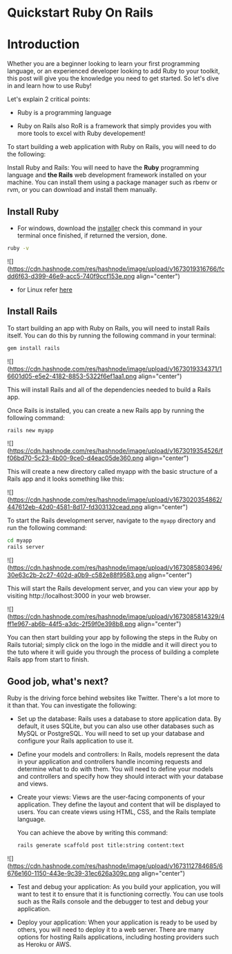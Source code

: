 # Quickstart Ruby On Rails

# Introduction

Whether you are a beginner looking to learn your first programming language, or an experienced developer looking to add Ruby to your toolkit, this post will give you the knowledge you need to get started. So let's dive in and learn how to use Ruby!

Let's explain 2 critical points:

* Ruby is a programming language
    
* Ruby on Rails also RoR is a framework that simply provides you with more tools to excel with Ruby developement!
    

To start building a web application with Ruby on Rails, you will need to do the following:

Install Ruby and Rails: You will need to have the **Ruby** programming language and **the Rails** web development framework installed on your machine. You can install them using a package manager such as rbenv or rvm, or you can download and install them manually.

## Install Ruby

* For windows, download the [installer](https://rubyinstaller.org/) check this command in your terminal once finished, if returned the version, done.
    

```bash
ruby -v
```

![](https://cdn.hashnode.com/res/hashnode/image/upload/v1673019316766/fcdd6f63-d399-46e9-acc5-740f9ccf153e.png align="center")

* for Linux refer [here](https://www.ruby-lang.org/en/documentation/installation/)
    

## Install Rails

To start building an app with Ruby on Rails, you will need to install Rails itself. You can do this by running the following command in your terminal:

```bash
gem install rails
```

![](https://cdn.hashnode.com/res/hashnode/image/upload/v1673019334371/16601d05-e5e2-4182-8853-5322f6ef1aa1.png align="center")

This will install Rails and all of the dependencies needed to build a Rails app.

Once Rails is installed, you can create a new Rails app by running the following command:

```bash
rails new myapp
```

![](https://cdn.hashnode.com/res/hashnode/image/upload/v1673019354526/ff06bd70-5c23-4b00-9ce0-d4eac05de360.png align="center")

This will create a new directory called myapp with the basic structure of a Rails app and it looks something like this:

![](https://cdn.hashnode.com/res/hashnode/image/upload/v1673020354862/447612eb-42d0-4581-8d17-fd303132cead.png align="center")

To start the Rails development server, navigate to the `myapp` directory and run the following command:

```bash
cd myapp
rails server
```

![](https://cdn.hashnode.com/res/hashnode/image/upload/v1673085803496/30e63c2b-2c27-402d-a0b9-c582e88f9583.png align="center")

This will start the Rails development server, and you can view your app by visiting http://localhost:3000 in your web browser.

![](https://cdn.hashnode.com/res/hashnode/image/upload/v1673085814329/4ff1e967-ab6b-44f5-a3dc-2f59f0e398b8.png align="center")

You can then start building your app by following the steps in the Ruby on Rails tutorial; simply click on the logo in the middle and it will direct you to the tuto where it will guide you through the process of building a complete Rails app from start to finish.

## Good job, what's next?

Ruby is the driving force behind websites like Twitter. There's a lot more to it than that. You can investigate the following:

* Set up the database: Rails uses a database to store application data. By default, it uses SQLite, but you can also use other databases such as MySQL or PostgreSQL. You will need to set up your database and configure your Rails application to use it.
    
* Define your models and controllers: In Rails, models represent the data in your application and controllers handle incoming requests and determine what to do with them. You will need to define your models and controllers and specify how they should interact with your database and views.
    
* Create your views: Views are the user-facing components of your application. They define the layout and content that will be displayed to users. You can create views using HTML, CSS, and the Rails template language.  
    
    You can achieve the above by writing this command:
    
    ```bash
    rails generate scaffold post title:string content:text
    ```
    

![](https://cdn.hashnode.com/res/hashnode/image/upload/v1673112784685/6676e160-1150-443e-9c39-31ec626a309c.png align="center")

* Test and debug your application: As you build your application, you will want to test it to ensure that it is functioning correctly. You can use tools such as the Rails console and the debugger to test and debug your application.
    
* Deploy your application: When your application is ready to be used by others, you will need to deploy it to a web server. There are many options for hosting Rails applications, including hosting providers such as Heroku or AWS.